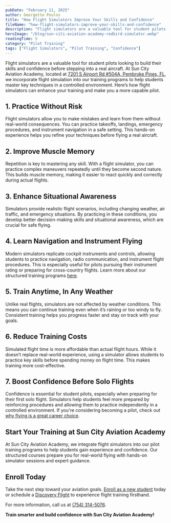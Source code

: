 ```yaml
---
pubDate: "February 11, 2025"
author: Georgette Poulos
title: "How Flight Simulators Improve Your Skills and Confidence"
fileName: "how-flight-simulators-improve-your-skills-and-confidence"
description: "Flight simulators are a valuable tool for student pilots looking to build their skills and confidence before stepping into a real aircraft. At Sun City Aviation Academy, located at 7201 S Airport Rd #504A, Pembroke Pines, FL, we incorporate flight simulation into our training programs to help students master key techniques in a controlled environment. Here’s how flight simulators can enhance your training and make you a more capable pilot."
heroImage: "/blog/sun-citi-aviation-academy-redbird-simulator.webp"
readingTime: 5
category: "Pilot Training"
tags: ["Flight Simulators", "Pilot Training", "Confidence"]
---
```


Flight simulators are a valuable tool for student pilots looking to build their skills and confidence before stepping into a real aircraft. At Sun City Aviation Academy, located at [7201 S Airport Rd #504A, Pembroke Pines, FL](https://suncityaviation.com/our-team/), we incorporate flight simulation into our training programs to help students master key techniques in a controlled environment. Here’s how flight simulators can enhance your training and make you a more capable pilot.

## 1. Practice Without Risk

Flight simulators allow you to make mistakes and learn from them without real-world consequences. You can practice takeoffs, landings, emergency procedures, and instrument navigation in a safe setting. This hands-on experience helps you refine your techniques before flying a real aircraft.

## 2. Improve Muscle Memory

Repetition is key to mastering any skill. With a flight simulator, you can practice complex maneuvers repeatedly until they become second nature. This builds muscle memory, making it easier to react quickly and correctly during actual flights.

## 3. Enhance Situational Awareness

Simulators provide realistic flight scenarios, including changing weather, air traffic, and emergency situations. By practicing in these conditions, you develop better decision-making skills and situational awareness, which are crucial for safe flying.

## 4. Learn Navigation and Instrument Flying

Modern simulators replicate cockpit instruments and controls, allowing students to practice navigation, radio communication, and instrument flight procedures. This is especially useful for pilots pursuing their instrument rating or preparing for cross-country flights. Learn more about our structured training programs [here](https://suncityaviation.com/flight-training-pilot-programs/).

## 5. Train Anytime, In Any Weather

Unlike real flights, simulators are not affected by weather conditions. This means you can continue training even when it’s raining or too windy to fly. Consistent training helps you progress faster and stay on track with your goals.

## 6. Reduce Training Costs

Simulated flight time is more affordable than actual flight hours. While it doesn’t replace real-world experience, using a simulator allows students to practice key skills before spending money on flight time. This makes training more cost-effective.

## 7. Boost Confidence Before Solo Flights

Confidence is essential for student pilots, especially when preparing for their first solo flight. Simulators help students feel more prepared by reinforcing procedures and allowing them to practice independently in a controlled environment. If you're considering becoming a pilot, check out [why flying is a great career choice](https://suncityaviation.com/why-become-a-pilot/).

## Start Your Training at Sun City Aviation Academy

At Sun City Aviation Academy, we integrate flight simulators into our pilot training programs to help students gain experience and confidence. Our structured courses prepare you for real-world flying with hands-on simulator sessions and expert guidance.

## Enroll Today

Take the next step toward your aviation goals. [Enroll as a new student](https://suncityaviation.com/enroll-now/) today or schedule a [Discovery Flight](http://suncityaviation.com/discovery-flight/) to experience flight training firsthand.

For more information, call us at [(754) 314-5076](tel:7544232159).

**Train smarter and build confidence with Sun City Aviation Academy!**
